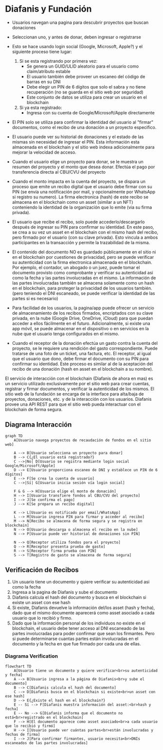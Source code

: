 # Diafanis y Fundación

* Usuarios navegan una pagina para descubrir proyectos que buscan donaciones
* Seleccionan uno, y antes de donar, deben ingresar o registrarse
* Esto se hace usando login social (Google, Microsoft, Apple?) y el siguiente proceso tiene 
  lugar:
    1. Si se esta registrando por primera vez:
       - Se genera un GUID/ULID aleatorio para el usuario como claim/atributo estable
       - El usuario también debe proveer un escaneo del código de barras en su DNI
       - Debe elegir un PIN de 6 dígitos que solo el sabra y no tiene recuperación (no se guarda en el sitio 
         web por seguridad)
       - Este conjunto de datos se utiliza para crear un usuario en el blockchain
    2. Si ya esta registrado:
        - Ingresa con su cuenta de Google/Microsoft/Apple directamente
* El PIN solo se utiliza para confirmar la identidad del usuario al "firmar" documentos, 
  como el recibo de una donación a un proyecto especifico.
* El usuario puede ver su historial de donaciones y el estado de las mismas sin necesidad de 
  ingresar el PIN. Esta información esta almacenada en el blockchain y el sitio web indexa 
  adicionalmente para mejorar la velocidad de acceso.

* Cuando el usuario elige un proyecto para donar, se le muestra un resumen del proyecto y 
  el monto que desea donar. Efectúa el pago por transferencia directa al CBU/CVU del proyecto
* Cuando el monto impacta en la cuenta del proyecto, se dispara un proceso que emite un recibo 
  digital que el usuario debe firmar con su PIN (se envía una notificación por mail, y opcionalmente 
  por WhatsApp si registro su numero). La firma electronica (hash) de este recibo se almacena en 
  el blockchain como un asset (similar a un NFT) conteniendo la identidad de la organización que 
  lo emite (via su firma privada). 
* El usuario que recibe el recibo, solo puede accederlo/descargarlo después de ingresar su PIN 
  para confirmar su identidad. En este paso, se crea a su vez un asset en el blockchain con el 
  mismo hash del recibo, pero firmado por el usuario (con su clave privada). Esto vincula a 
  ambos participantes en la transacción y permite la trazabilidad de la misma.
* El contenido del documento NO es guardado públicamente en el sitio ni en el blockchain por 
  cuestiones de privacidad, pero se puede verificar su autenticidad con la firma electronica 
  almacenada en el blockchain. Por ejemplo, el contador, un abogado o un juez, puede tomar 
  el documento provisto como comprobante y verificar su autenticidad asi como la fecha y las 
  partes involucradas en el mismo. La información de las partes involucradas también se almacena 
  solamente como un hash en el blockchain, para proteger la privacidad de los usuarios también.
  (pero teniendo el DNI escaneado, se puede verificar la identidad de las partes si es necesario)
* Para facilidad de los usuarios, la pagina/app puede ofrecer un servicio de almacenamiento 
  de los recibos firmados, encriptados con su clave privada, en la nube (Google Drive, OneDrive, 
  iCloud) para que puedan acceder a ellos fácilmente en el futuro. Adicionalmente, si existe 
  una app móvil, se puede almacenar en el dispositivo o en servicios en la nube que el usuario 
  tenga configurados en el mismo.
* Cuando el receptor de la donación efectúa un gasto contra la cuenta del proyecto, se le 
  requiere una rendición del gasto correspondiente. Puede tratarse de una foto de un ticket, 
  una factura, etc. El receptor, al igual que el usuario que dono, debe firmar el documento 
  con su PIN para confirmar su identidad. Este proceso es similar al de la aceptación del 
  recibo de una donación (hash en asset en el blockchain a su nombre).

El servicio de interacción con el blockchain (Diafanis de ahora en mas) es un servicio utilizado 
exclusivamente por el sitio web para crear cuentas, registrar y firmar documentos, y verificar 
la autenticidad de los mismos. El sitio web de la fundación se encarga de la interface
para alta/baja de proyectos, donaciones, etc. y de la interacción con los usuarios. Diafanis 
provee una API REST para que el sitio web pueda interactuar con el blockchain de forma segura.

## Diagrama Interacción

```mermaid
graph TD
    A[Usuario navega proyectos de recaudación de fondos en el sitio web]

    A --> B[Usuario selecciona un proyecto para donar]
    B --> C{¿El usuario está registrado?}
    C -->|No| D[Usuario se registra mediante login social Google/Microsoft/Apple]
    D --> E[Usuario proporciona escaneo de DNI y establece un PIN de 6 dígitos]
    E --> F[Se crea la cuenta de usuario]
    C -->|Sí| G[Usuario inicia sesión vía login social]

    F & G --> H[Usuario elige el monto de donación]
    H --> I[Usuario transfiere fondos al CBU/CVU del proyecto]
    I --> J[Se confirma el pago]
    J --> K[Se prepara un recibo digital]

    K --> L[Usuario es notificado por email/WhatsApp]
    L --> M[Usuario ingresa PIN para firmar y acceder al recibo]
    M --> N[Recibo se almacena de forma segura y se registra en blockchain]
    N --> O[Usuario descarga o almacena el recibo en la nube]
    N --> P[Usuario puede ver historial de donaciones sin PIN]

    N --> Q[Receptor utiliza fondos para el proyecto]
    Q --> R[Receptor presenta prueba de gasto]
    R --> S[Receptor firma prueba con PIN]
    S --> T[Registro de gasto se almacena de forma segura]
```

## Verificación de Recibos

1. Un usuario tiene un documento y quiere verificar su autenticidad asi 
   como la fecha 
1. Ingresa a la pagina de Diafanis y sube el documento
2. Diafanis calcula el hash del documento y busca en el blockchain si existe 
   un asset con ese hash
3. Si existe, Diafanis devuelve la información del/los asset (hash y fecha), 
   dado que el mismo documente aparecerá como asset asociado a cada usuario 
   que lo recibió y firmo. 
4. Dado que la información personal de los individuos no existe en el blockchain, 
   el usuario debe tener acceso al DNI escaneado de las partes involucradas 
   para poder confirmar que sean los firmantes. Pero si puede determinarse 
   cuantas partes están involucradas en el documento y la fecha en que fue firmado 
   por cada una de ellas.

### Diagrama Verification

```mermaid
flowchart TD
    A[Usuario tiene un documento y quiere verificar<br>su autenticidad y fecha]
    A --> B[Usuario ingresa a la página de Diafanis<br>y sube el documento]
    B --> C[Diafanis calcula el hash del documento]
    C --> D[Diafanis busca en el blockchain si existe<br>un asset con ese hash]
    D --> E{¿Existe el hash en el blockchain?}
    E -- Sí --> F[Diafanis muestra información del asset:<br>hash y fecha]
    E -- No --> G[Diafanis informa que el documento no está<br>registrado en el blockchain]
    F --> H[El documento aparece como asset asociado<br>a cada usuario que lo recibió y firmó]
    H --> I[Usuario puede ver cuántas partes<br>están involucradas y fechas de firma]
    I --> J[Para confirmar firmantes, usuario necesita<br>DNIs escaneados de las partes involucradas]
```
